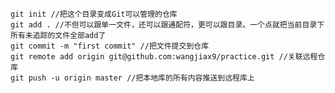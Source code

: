 
    git init //把这个目录变成Git可以管理的仓库  
    git add . //不但可以跟单一文件，还可以跟通配符，更可以跟目录。一个点就把当前目录下所有未追踪的文件全部add了   
    git commit -m "first commit" //把文件提交到仓库   
    git remote add origin git@github.com:wangjiax9/practice.git //关联远程仓库   
    git push -u origin master //把本地库的所有内容推送到远程库上
